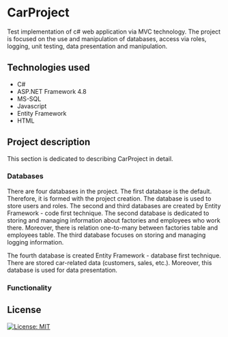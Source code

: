 # CarProject
Test implementation of c# web application via MVC technology. The project is focused on the use and manipulation of databases, access via roles, logging, unit testing, data presentation and manipulation.

## Technologies used
- C#
- ASP.NET Framework 4.8
- MS-SQL
- Javascript
- Entity Framework
- HTML

## Project description
This section is dedicated to describing CarProject in detail.
### Databases
There are four databases in the project. The first database is the default. Therefore, it is formed with the project creation. The database is used to store users and roles. The second and third databases are created by Entity Framework - code first technique. The second database is dedicated to storing and managing information about factories and employees who work there. Moreover, there is relation one-to-many between factories table and employees table. The third database focuses on storing and managing logging information. 

The fourth database is created Entity Framework - database first technique. There are stored car-related data (customers, sales, etc.). Moreover, this database is used for data presentation.

### Functionality


## License
[![License: MIT](https://img.shields.io/badge/License-MIT-yellow.svg)](https://opensource.org/licenses/MIT)
